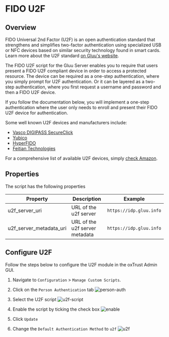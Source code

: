 # FIDO U2F

## Overview
FIDO Universal 2nd Factor (U2F) is an open authentication standard that strengthens and simplifies two-factor authentication using specialized USB or NFC devices based on similar security technology found in smart cards. Learn more about the U2F standard [on Gluu's website](https://www.gluu.org/resources/documents/standards/fido-u2f/).

The FIDO U2F script for the Gluu Server enables you to require that users present a FIDO U2F compliant device in order to access a protected resource. The device can be required as a one-step authentication, where you simply prompt for U2F authentication. Or it can be layered as a two-step authentication, where you first request a username and password and then a FIDO U2F device. 

If you follow the documentation below, you will implement a one-step authentication where the user only needs to enroll and present their FIDO U2F device for authentication. 

Some well known U2F devices and manufacturers include:         
- [Vasco DIGIPASS SecureClick](https://www.vasco.com/products/two-factor-authenticators/hardware/one-button/digipass-secureclick.html)
- [Yubico](https://www.yubico.com/)   
- [HyperFIDO](http://hyperfido.com/)   
- [Feitian Technologies](http://www.ftsafe.com/)    

For a comprehensive list of available U2F devices, simply [check Amazon](http://www.amazon.com/s/ref=nb_sb_noss?url=search-alias%3Daps&field-keywords=U2F). 

## Properties
The script has the following properties

|	Property	|	Description		|	Example	|
|-----------------------|-------------------------------|---------------|
|u2f_server_uri		|URL of the u2f server		|`https://idp.gluu.info`|
|u2f_server_metadata_uri|URL of the u2f server metadata|`https://idp.gluu.info`|

## Configure U2F

Follow the steps below to configure the U2F module in the oxTrust Admin GUI.

1. Navigate to `Configuration` > `Manage Custom Scripts`.    

2. Click on the `Person Authentication` tab
![person-auth](../img/admin-guide/multi-factor/person-auth.png)
3. Select the U2F script
![u2f-script](../img/admin-guide/multi-factor/u2f-script.png)
4. Enable the script by ticking the check box
![enable](../img/admin-guide/enable.png)
5. Click `Update`
6. Change the `Default Authentication Method` to `u2f`
![u2f](../img/admin-guide/multi-factor/u2f.png)
